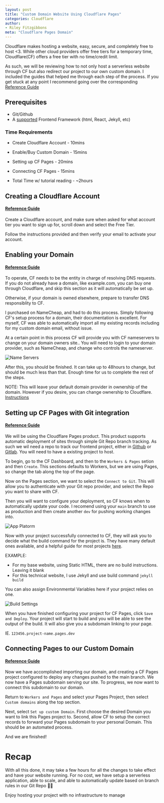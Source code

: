 ```yaml
---
layout: post
title: "Custom Domain Website Using Cloudflare Pages"
categories: Cloudflare
author:
- Riley Fitzgibbons
meta: "Cloudflare Pages Domain"
---
```


Cloudflare makes hosting a website, easy, secure, and completely free to host <3. While other cloud providers offer free tiers for a temporary time, Cloudflare(CF) offers a free tier with no time/credit limit.

As such, we will be reviewing how to not only host a serverless website through CF but also redirect our project to our own custom domain. I included the guides that helped me through each step of the process. If you get stuck at any point I recommend going over the corresponding [Reference Guide]()


## Prerequisites
- Git/Github
- A [supported](https://developers.cloudflare.com/pages/framework-guides/) Frontend Framework (html, React, Jekyll, etc)

### Time Requirements
- Create Cloudflare Account - 10mins
- Enable/Buy Custom Domain - 15mins
- Setting up CF Pages - 20mins
- Connecting CF Pages - 15mins

- Total Time w/ tutorial reading - ~2hours

## Creating a Cloudflare Account
#### [Reference Guide](https://developers.cloudflare.com/fundamentals/setup/account/create-account/)

Create a Cloudflare account, and make sure when asked for what account tier you want to sign up for, scroll down and select the Free Tier.

Follow the instructions provided and then verify your email to activate your account.


## Enabling your Domain
#### [Reference Guide](https://developers.cloudflare.com/dns/zone-setups/full-setup/setup/)

To operate, CF needs to be the entity in charge of resolving DNS requests. If you do not already have a domain, like example.com, you can buy one through Cloudflare, and skip this section as it will automatically be set up.

Otherwise, if your domain is owned elsewhere, prepare to transfer DNS responsiblity to CF. 

I purchased on NameCheap, and had to do this process. Simply following CF's setup process for a domain, their documentation is excellent. For myself, CF was able to automatically import all my existing records including for my custom domain email, without issue.

At a certain point in this process CF will provide you with CF nameservers to change on your domain owners site.. You will need to login to your domain provider, such as NameCheap, and change who controls the nameserver. 

![Name Servers](https://namecheap.simplekb.com/SiteContents/2-7C22D5236A4543EB827F3BD8936E153E/media/cloudflare_13.png)

After this, you should be finished. It can take up to 48hours to change, but should be much less than that. Enough time for us to complete the rest of the steps.

NOTE: This will leave your default domain provider in ownership of the domain. However if you desire, you can change ownership to Cloudflare. [Instructions](https://blog.cloudflare.com/a-step-by-step-guide-to-transferring-domains-to-cloudflare/)


## Setting up CF Pages with Git integration
#### [Reference Guide](https://developers.cloudflare.com/pages/get-started/git-integration/)

We will be using the Cloudflare Pages product. This product supports automatic deployment of sites through simple Git Repo branch tracking. As such we wil need a repo to track our frontend project, either in [Github](https://github.com) or [Gitlab](https://about.gitlab.com). You will need to have a existing project to host. 

To begin, go to the CF Dashboard, and then to the `Workers & Pages` setion and then `Create`. This sections defaults to Workers, but we are using Pages, so change the tab along the top of the page.

Now on the Pages section, we want to select the `Connect to Git`. This will allow you to authenticate with your Git repo provider, and select the Repo you want to share with CF.

Then you will want to configure your deployment, so CF knows when to automatically update your code. I recomend using your `main` branch to use as production and then create another `dev` for pushing working changes into.

![App Platorm](https://developers.cloudflare.com/assets/configuration_hu774af8cdb2f7c56bb2e2fd9cf02dcb70_16909_984x349_resize_q75_box_3-22959921.png)

Now with your project successfully connected to CF, they will ask you to decide what the build command for the project is. They have many default ones available, and a helpful guide for most projects [here](https://developers.cloudflare.com/pages/configuration/build-configuration/).

EXAMPLE: 
- For my base website, using Static HTML, there are no build instructions. Leaving it blank
- For this technical website, I use Jekyll and use build command `jekyll build`

You can also assign Environmental Variables here if your project relies on one.

![Build Settings](https://developers.cloudflare.com/assets/build-settings_hu1a07a3b466d16fdb4b0a086a60111221_31130_966x802_resize_q75_box_3-90892fe7.png)

When you have finished configuring your project for CF Pages, click `Save and Deploy`. Your project will start to build and you will be able to see the output of the build. It will also give you a subdomain linking to your page.

IE. `123456.project-name.pages.dev`

## Connecting Pages to our Custom Domain 
#### [Reference Guide](https://developers.cloudflare.com/pages/how-to/redirect-to-custom-domain/)


Now we have accomplished importing our domain, and creating a CF Pages project configured to deploy any changes pushed to the main branch. We now have a Pages subdomain serving our site. To progress, we now want to connect this subdomain to our domain.

Return to `Workers and Pages` and select your Pages Project, then select `Custom domains` along the top section. 

Next, select `Set up custom Domain`. First choose the desired Domain you want to link this Pages project to. Second, allow CF to setup the correct records to forward your Pages subdomain to your personal Domain. This should be an automated process.

And we are finished!

# Recap

With all this done, it may take a few hours for all the changes to take effect and have your website running. For no cost, we have setup a serverless application, able to scale, and able to automatically update based on branch rules in our Git Repo 🎉🎉

Enjoy hosting your project with no infrastructure to manage 
